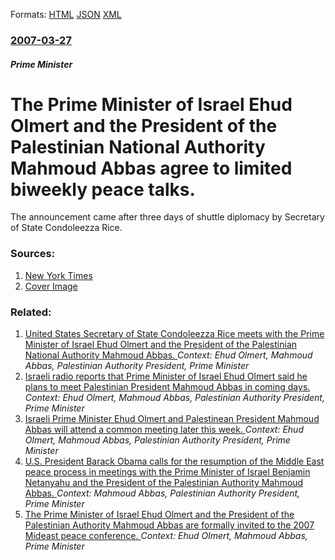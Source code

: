 
Formats: [HTML](/news/2007/03/27/the-prime-minister-of-israel-ehud-olmert-and-the-president-of-the-palestinian-national-authority-mahmoud-abbas-agree-to-limited-biweekly-pe.html)  [JSON](/news/2007/03/27/the-prime-minister-of-israel-ehud-olmert-and-the-president-of-the-palestinian-national-authority-mahmoud-abbas-agree-to-limited-biweekly-pe.json)  [XML](/news/2007/03/27/the-prime-minister-of-israel-ehud-olmert-and-the-president-of-the-palestinian-national-authority-mahmoud-abbas-agree-to-limited-biweekly-pe.xml)  

### [2007-03-27](/news/2007/03/27/index.md)

##### Prime Minister
#  The Prime Minister of Israel Ehud Olmert and the President of the Palestinian National Authority Mahmoud Abbas agree to limited biweekly peace talks. 

The announcement came after three days of shuttle diplomacy by Secretary of State Condoleezza Rice.


### Sources:

1. [New York Times](https://www.nytimes.com/2007/03/27/world/middleeast/27cnd-diplo.html?ex=1332648000&en=91f6fb24afdd62ab&ei=5088&partner=rssnyt&emc=rss)
1. [Cover Image](https://static01.nyt.com/images/2007/03/27/world/27rice75.jpg)

### Related:

1. [ United States Secretary of State Condoleezza Rice meets with the Prime Minister of Israel Ehud Olmert and the President of the Palestinian National Authority Mahmoud Abbas. ](/news/2007/02/19/united-states-secretary-of-state-condoleezza-rice-meets-with-the-prime-minister-of-israel-ehud-olmert-and-the-president-of-the-palestinian.md) _Context: Ehud Olmert, Mahmoud Abbas, Palestinian Authority President, Prime Minister_
2. [ Israeli radio reports that Prime Minister of Israel Ehud Olmert said he plans to meet Palestinian President Mahmoud Abbas in coming days. ](/news/2006/09/28/israeli-radio-reports-that-prime-minister-of-israel-ehud-olmert-said-he-plans-to-meet-palestinian-president-mahmoud-abbas-in-coming-days.md) _Context: Ehud Olmert, Mahmoud Abbas, Palestinian Authority President, Prime Minister_
3. [ Israeli Prime Minister Ehud Olmert and Palestinean President Mahmoud Abbas will attend a common meeting later this week. ](/news/2006/06/20/israeli-prime-minister-ehud-olmert-and-palestinean-president-mahmoud-abbas-will-attend-a-common-meeting-later-this-week.md) _Context: Ehud Olmert, Mahmoud Abbas, Palestinian Authority President, Prime Minister_
4. [ U.S. President Barack Obama calls for the resumption of the Middle East peace process in meetings with the Prime Minister of Israel Benjamin Netanyahu and the President of the Palestinian Authority Mahmoud Abbas. ](/news/2009/09/22/u-s-president-barack-obama-calls-for-the-resumption-of-the-middle-east-peace-process-in-meetings-with-the-prime-minister-of-israel-benjami.md) _Context: Mahmoud Abbas, Palestinian Authority President, Prime Minister_
5. [ The Prime Minister of Israel Ehud Olmert and the President of the Palestinian Authority Mahmoud Abbas are formally invited to the 2007 Mideast peace conference. ](/news/2007/11/20/the-prime-minister-of-israel-ehud-olmert-and-the-president-of-the-palestinian-authority-mahmoud-abbas-are-formally-invited-to-the-2007-mide.md) _Context: Ehud Olmert, Mahmoud Abbas, Prime Minister_

